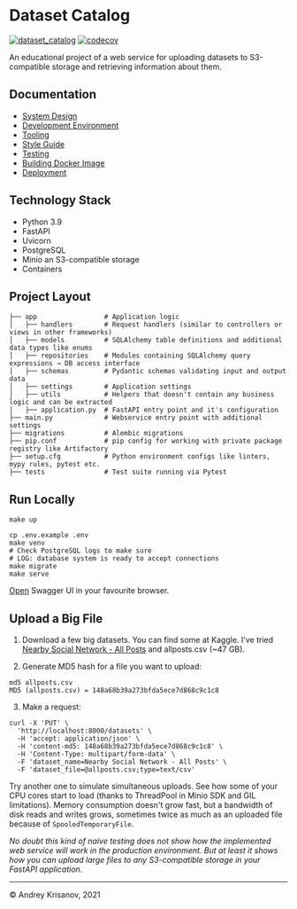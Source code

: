 # Dataset Catalog

[![dataset_catalog](https://github.com/akrisanov/dataset-catalog/actions/workflows/dataset-catalog.yml/badge.svg)](https://github.com/akrisanov/dataset-catalog/actions/workflows/dataset-catalog.yml) [![codecov](https://codecov.io/gh/akrisanov/dataset-catalog/branch/main/graph/badge.svg?token=QBMa7gcOBe)](https://codecov.io/gh/akrisanov/dataset-catalog)

An educational project of a web service for uploading datasets to S3-compatible storage and retrieving information about them.

## Documentation

- [System Design](docs/system-design.md)
- [Development Environment](docs/env.md)
- [Tooling](docs/tooling.md)
- [Style Guide](docs/style-guide.md)
- [Testing](docs/testing.md)
- [Building Docker Image](docs/build.md)
- [Deployment](docs/deployment.md)

## Technology Stack

- Python 3.9
- FastAPI
- Uvicorn
- PostgreSQL
- Minio an S3-compatible storage
- Containers

## Project Layout

```shell
├── app                 # Application logic
│   ├── handlers        # Request handlers (similar to controllers or views in other frameworks)
│   ├── models          # SQLAlchemy table definitions and additional data types like enums
│   ├── repositories    # Modules containing SQLAlchemy query expressions → DB access interface
│   ├── schemas         # Pydantic schemas validating input and output data
│   ├── settings        # Application settings
│   ├── utils           # Helpers that doesn't contain any business logic and can be extracted
│   ├── application.py  # FastAPI entry point and it's configuration
├── main.py             # Webservice entry point with additional settings
├── migrations          # Alembic migrations
├── pip.conf            # pip config for working with private package registry like Artifactory
├── setup.cfg           # Python environment configs like linters, mypy rules, pytest etc.
├── tests               # Test suite running via Pytest
```

## Run Locally

```shell
make up

cp .env.example .env
make venv
# Check PostgreSQL logs to make sure
# LOG: database system is ready to accept connections
make migrate
make serve
```

[Open](http://localhost:8000/docs) Swagger UI in your favourite browser.

## Upload a Big File

1. Download a few big datasets. You can find some at Kaggle.
I've tried [Nearby Social Network - All Posts](https://www.kaggle.com/brianhamachek/nearby-social-network-all-posts)
and allposts.csv (~47 GB).

2. Generate MD5 hash for a file you want to upload:

```shell
md5 allposts.csv
MD5 (allposts.csv) = 148a68b39a273bfda5ece7d868c9c1c8
```

3. Make a request:

```shell
curl -X 'PUT' \
  'http://localhost:8000/datasets' \
  -H 'accept: application/json' \
  -H 'content-md5: 148a68b39a273bfda5ece7d868c9c1c8' \
  -H 'Content-Type: multipart/form-data' \
  -F 'dataset_name=Nearby Social Network - All Posts' \
  -F 'dataset_file=@allposts.csv;type=text/csv'
```

Try another one to simulate simultaneous uploads. See how some of your CPU cores start to load
(thanks to ThreadPool in Minio SDK and GIL limitations). Memory consumption doesn't grow fast,
but a bandwidth of disk reads and writes grows, sometimes twice as much as an uploaded file because
of `SpooledTemporaryFile`.

_No doubt this kind of naive testing does not show how the implemented web service will work in the
production environment. But at least it shows how you can upload large files to any S3-compatible
storage in your FastAPI application._

---

© Andrey Krisanov, 2021
